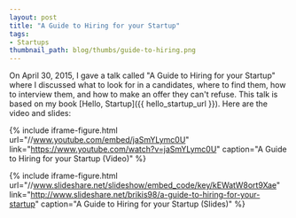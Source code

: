 ```yaml
---
layout: post
title: "A Guide to Hiring for your Startup"
tags:
- Startups
thumbnail_path: blog/thumbs/guide-to-hiring.png
---  
```


On April 30, 2015, I gave a talk called "A Guide to Hiring for your Startup" 
where I discussed what to look for in a candidates, where to find them, how to 
interview them, and how to make an offer they can't refuse. This talk is based
on my book [Hello, Startup]({{ hello_startup_url }}). Here are the video and
slides:

{% include iframe-figure.html url="//www.youtube.com/embed/jaSmYLymc0U" link="https://www.youtube.com/watch?v=jaSmYLymc0U" caption="A Guide to Hiring for your Startup (Video)" %}

{% include iframe-figure.html url="//www.slideshare.net/slideshow/embed_code/key/kEWatW8ort9Xae" link="http://www.slideshare.net/brikis98/a-guide-to-hiring-for-your-startup" caption="A Guide to Hiring for your Startup (Slides)" %}

